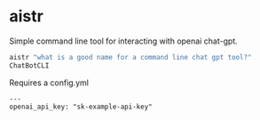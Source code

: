 # aistr

Simple command line tool for interacting with openai chat-gpt.

```sh
aistr "what is a good name for a command line chat gpt tool?"
ChatBotCLI
```

Requires a config.yml 

```
---
openai_api_key: "sk-example-api-key"
```

